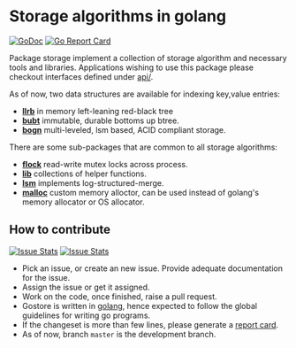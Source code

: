 Storage algorithms in golang
============================

[![GoDoc](https://godoc.org/github.com/bnclabs/gostore?status.png)](https://godoc.org/github.com/bnclabs/gostore)
[![Go Report Card](https://goreportcard.com/badge/github.com/bnclabs/gostore)](https://goreportcard.com/report/github.com/bnclabs/gostore)

Package storage implement a collection of storage algorithm and necessary
tools and libraries. Applications wishing to use this package please checkout
interfaces defined under [api/](api/README.md).

As of now, two data structures are available for indexing key,value entries:

* [**llrb**](llrb/README.md) in memory left-leaning red-black tree
* [**bubt**](bubt/README.md) immutable, durable bottoms up btree.
* [**bogn**](bogn/README.md) multi-leveled, lsm based, ACID compliant storage.

There are some sub-packages that are common to all storage algorithms:

* [**flock**](flock/README.md) read-write mutex locks across process.
* [**lib**](lib/README.md) collections of helper functions.
* [**lsm**](lsm/README.md) implements log-structured-merge.
* [**malloc**](malloc/README.md) custom memory alloctor, can be used instead
  of golang's memory allocator or OS allocator.

How to contribute
-----------------

[![Issue Stats](http://issuestats.com/github/bnclabs/gostore/badge/issue)](http://issuestats.com/github/bnclabs/gostore)
[![Issue Stats](http://issuestats.com/github/bnclabs/gostore/badge/pr)](http://issuestats.com/github/bnclabs/gostore)

* Pick an issue, or create an new issue. Provide adequate documentation for
  the issue.
* Assign the issue or get it assigned.
* Work on the code, once finished, raise a pull request.
* Gostore is written in [golang](https://golang.org/), hence expected to follow the
  global guidelines for writing go programs.
* If the changeset is more than few lines, please generate a
  [report card][report-link].
* As of now, branch ``master`` is the development branch.

[report-link]: https://goreportcard.com/report/github.com/bnclabs/gostore.
